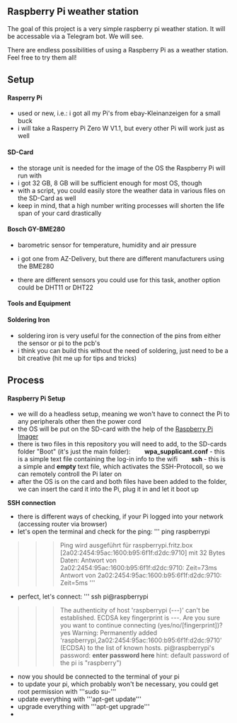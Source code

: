 ## Raspberry Pi weather station

The goal of this project is a very simple raspberry pi weather station. It will be accessable via a Telegram bot.
We will see.

There are endless possibilities of using a Raspberry Pi as a weather station. Feel free to try them all!
## Setup

#### Rasperry Pi
- used or new, i.e.: i got all my Pi's from ebay-Kleinanzeigen for a small buck
- i will take a Rasperry Pi Zero W V1.1, but every other Pi will work just as well

#### SD-Card
- the storage unit is needed for the image of the OS the Raspberry Pi will run with
- i got 32 GB, 8 GB will be sufficient enough for most OS, though
- with a script, you could easily store the weather data in various files on the SD-Card as well
- keep in mind, that a high number writing processes will shorten the life span of your card drastically

#### Bosch GY-BME280
- barometric sensor for temperature, humidity and air pressure
- i got one from AZ-Delivery, but there are different manufacturers using the BME280

- there are different sensors you could use for this task, another option could be DHT11 or DHT22

#### Tools and Equipment

#### Soldering Iron
- soldering iron is very useful for the connection of the pins from either the sensor or pi to the pcb's
- i think you can build this without the need of soldering, just need to be a bit creative (hit me up for tips and tricks)
  

## Process

#### Raspberry Pi Setup

- we will do a headless setup, meaning we won't have to connect the Pi to any peripherals other then the power cord
- the OS will be put on the SD-card with the help of the [Raspberry Pi Imager](https://www.raspberrypi.com/software/)
- there is two files in this repository you will need to add, to the SD-cards folder "Boot" (it's just the main folder):
&nbsp;&nbsp;&nbsp;&nbsp;&nbsp;&nbsp; **wpa_supplicant.conf** - this is a simple text file containing the log-in info to the wifi
&nbsp;&nbsp;&nbsp;&nbsp;&nbsp;&nbsp; **ssh** - this is a simple and **empty** text file, which activates the SSH-Protocoll, so we can remotely controll the Pi later on
- after the OS is on the card and both files have been added to the folder, we can insert the card it into the Pi, plug it in and let it boot up

**SSH connection**
- there is different ways of checking, if your Pi logged into your network (accessing router via browser)
- let's open the terminal and check for the ping:
''' ping raspberrypi
>>>Ping wird ausgeführt für raspberrypi.fritz.box [2a02:2454:95ac:1600:b95:6f1f:d2dc:9710] mit 32 Bytes Daten:
>>>Antwort von 2a02:2454:95ac:1600:b95:6f1f:d2dc:9710: Zeit=73ms
>>>Antwort von 2a02:2454:95ac:1600:b95:6f1f:d2dc:9710: Zeit=5ms
'''

- perfect, let's connect:
''' ssh pi@raspberrypi
>>> The authenticity of host 'raspberrypi (---)' can't be established.
>>> ECDSA key fingerprint is ---.
>>> Are you sure you want to continue connecting (yes/no/[fingerprint])?
yes
>>> Warning: Permanently added 'raspberrypi,2a02:2454:95ac:1600:b95:6f1f:d2dc:9710' (ECDSA) to the list of known hosts.
>>> pi@raspberrypi's password:
**enter password here** hint: default password of the pi is "raspberry")
- now you should be connected to the terminal of your pi
- to update your pi, which probably won't be necessary, you could get root permission with '''sudo su-'''
- update everything with '''apt-get update'''
- upgrade everything with '''apt-get upgrade'''
- 


